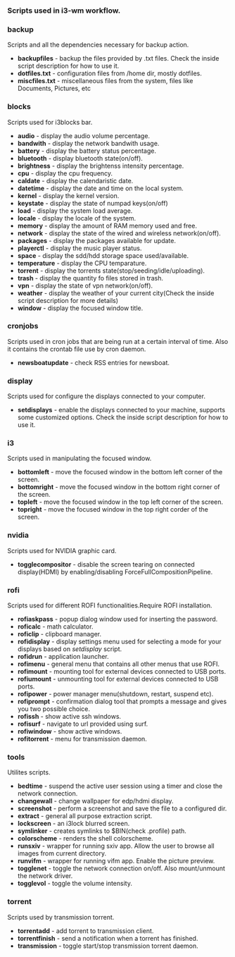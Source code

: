 ### Scripts used in i3-wm workflow.

### backup
Scripts and all the dependencies necessary for backup action.

- __backupfiles__ - backup the files provided by .txt files. Check the inside script description for how to use it.
- __dotfiles.txt__ - configuration files from /home dir, mostly dotfiles.
- __miscfiles.txt__ - miscellaneous files from the system, files like Documents, Pictures, etc

### blocks
Scripts used for i3blocks bar.

- __audio__ - display the audio volume percentage.
- __bandwith__ - display the network bandwith usage.
- __battery__ - display the battery status percentage.
- __bluetooth__ - display bluetooth state(on/off).
- __brightness__ - display the brightenss intensity percentage.
- __cpu__ - display the cpu frequency.
- __caldate__ - display the calendaristic date.
- __datetime__ - display the date and time on the local system.
- __kernel__ - display the kernel version.
- __keystate__ - display the state of numpad keys(on/off)
- __load__ - display the system load average.
- __locale__ - display the locale of the system.
- __memory__ - display the amount of RAM memory used and free.
- __network__ - display the state of the wired and wireless network(on/off).
- __packages__ - display the packages available for update.
- __playerctl__ - display the music player status.
- __space__ - display the sdd/hdd storage space used/available.
- __temperature__ - display the CPU temparature.
- __torrent__ - display the torrents state(stop/seeding/idle/uploading).
- __trash__ - display the quantity fo files stored in trash.
- __vpn__ - display the state of vpn network(on/off).
- __weather__ - display the weather of your current city(Check the inside script description for more details)
- __window__ - display the focused window title.

### cronjobs
Scripts used in cron jobs that are being run at a certain interval of time. Also it contains the crontab file use by cron daemon.

- __newsboatupdate__ - check RSS entries for newsboat.

### display
Scripts used for configure the displays connected to your computer.

- __setdisplays__ - enable the displays connected to your machine, supports some customized options. Check the inside script description for how to use it.

### i3
Scripts used in manipulating the focused window.

- __bottomleft__ - move the focused window in the bottom left corner of the screen.
- __bottomright__ - move the focused window in the bottom right corner of the screen.
- __topleft__ - move the focused window in the top left corner of the screen.
- __topright__ - move the focused window in the top right corder of the screen.

### nvidia
Scripts used for NVIDIA graphic card.

- __togglecompositor__ - disable the screen tearing on connected display(HDMI) by enabling/disabling ForceFullCompositionPipeline.

### rofi
Scripts used for different ROFI functionalities.Require ROFI installation.

- __rofiaskpass__ - popup dialog window used for inserting the password.
- __roficalc__ - math calculator.
- __roficlip__ - clipboard manager.
- __rofidisplay__ - display settings menu used for selecting a mode for your displays based on _setdisplay_ script.
- __rofidrun__ - application launcher.
- __rofimenu__ - general menu that contains all other menus that use ROFI.
- __rofimount__ - mounting tool for external devices connected to USB ports.
- __rofiumount__ - unmounting tool for external devices connected to USB ports.
- __rofipower__ - power manager menu(shutdown, restart, suspend etc).
- __rofiprompt__ - confirmation dialog tool that prompts a message and gives you two possible choice.
- __rofissh__ - show active ssh windows.
- __rofisurf__ - navigate to url provided using surf.
- __rofiwindow__ - show active windows.
- __rofitorrent__ - menu for transmission daemon.

### tools
Utilites scripts.

- __bedtime__ - suspend the active user session using a timer and close the network connection.
- __changewall__ - change wallpaper for edp/hdmi display.
- __screenshot__ - perform a screenshot and save the file to a configured dir.
- __extract__ - general all purpose extraction script.
- __lockscreen__ - an i3lock blurred screen.
- __symlinker__ - creates symlinks to $BIN(check .profile) path.
- __colorscheme__ - renders the shell colorscheme.
- __runsxiv__ - wrapper for running sxiv app. Allow the user to browse all images from current directory.
- __runvifm__ - wrapper for running vifm app. Enable the picture preview.
- __togglenet__ - toggle the network connection on/off. Also mount/unmount the network driver.
- __togglevol__ - toggle the volume intensity.

### torrent
Scripts used by transmission torrent.

- __torrentadd__ - add torrent to transmission client.
- __torrentfinish__ - send a notification when a torrent has finished.
- __transmission__ - toggle start/stop transmission torrent daemon.


